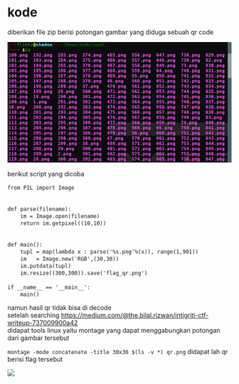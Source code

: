 # kode

diberikan file zip berisi potongan gambar yang diduga sebuah qr code

<img src="kode.png"/>


berikut script yang dicoba

```
from PIL import Image


def parse(filename):
	im = Image.open(filename)
	return im.getpixel((10,10))


def main():
	tupl = map(lambda x : parse('%s.png'%(x)), range(1,901))
	im   = Image.new('RGB',(30,30))
	im.putdata(tupl)
	im.resize((300,300)).save('flag_qr.png')
	
if __name__ == '__main__':
	main()

```
namun hasil qr tidak bisa di decode <br>
setelah searching https://medium.com/@the.bilal.rizwan/intigriti-ctf-writeup-737009900a42 <br>
didapat tools linux yaitu montage yang dapat menggabungkan potongan dari gambar tersebut<br>

``` montage -mode concatenate -title 30x30 $(ls -v *) qr.png ```
didapat lah qr berisi flag tersebut<br>

<img src="qr.png"/>

